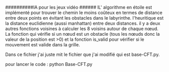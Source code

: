 ##########IA pour les jeux vidéo ######
lL' algorithme en étoile est implémenté pour trouver le chemin le moins coûteux en termes de distance entre deux points en évitant les obstacles dans le labyrinthe.
l'heuritique est la distance euclidienne (aussi manhattan) entre deux distances. il y a deux autres fonctions voisines à calculer
les 8 voisins autour de chaque nœud.
La fonction qui vérifie si un nœud est un obstacle (tous les nœuds donc la valeur de la position est >0) et
la fonction is_valid pour vérifier si le mouvement est valide dans la grille.


Dans ce fichier j'ai juste mit le fichier que j'ai modifié qui est base-CFT.py.


pour lancer le code : python Base-CFT.py